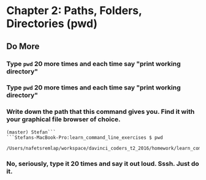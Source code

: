 # Chapter 2: Paths, Folders, Directories (pwd)

## Do More

### Type `pwd` 20 more times and each time say "print working directory"

### Type `pwd` 20 more times and each time say "print working directory"

### Write down the path that this command gives you. Find it with your graphical file browser of choice.
 ```
 (master) Stefan```
 ```Stefans-MacBook-Pro:learn_command_line_exercises $ pwd
    /Users/nafetsremlap/workspace/davinci_coders_t2_2016/homework/learn_command_line_exercises
 ```
 

### No, seriously, type it 20 times and say it out loud. Sssh. Just do it.
